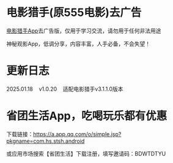 # 电影猎手(原555电影)去广告

[电影猎手App](https://gitee.com/guangzishushu/image_hosting/raw/master/app/DYLS-3.1.1.0_NoAD.apk)去广告版，仅用于学习交流，请勿用于任何非法用途

神秘观影App，低调分享，内容丰富，人手必备，不会失望！

# 更新日志

2025.01.18&nbsp;&nbsp;&nbsp;&nbsp;v1.0.20&nbsp;&nbsp;&nbsp;&nbsp;适配电影猎手v3.1.1.0版本

# 省团生活App，吃喝玩乐都有优惠

下载链接：https://a.app.qq.com/o/simple.jsp?pkgname=com.hs.stsh.android

或应用市场搜索【省团生活】下载注册，填写邀请码：BDWTDTYU


